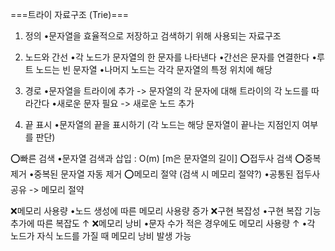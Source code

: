 ===트라이 자료구조 (Trie)===
1. 정의
   •문자열을 효율적으로 저장하고 검색하기 위해 사용되는 자료구조

2. 노드와 간선
   •각 노드가 문자열의 한 문자를 나타낸다
   •간선은 문자를 연결한다
   •루트 노드는 빈 문자열
   •나머지 노드는 각각 문자열의 특정 위치에 해당

3. 경로
   •문자열을 트라이에 추가 -> 문자열의 각 문자에 대해 트라이의 각 노드를 따라간다
   •새로운 문자 필요 -> 새로운 노드 추가 

4. 끝 표시
   •문자열의 끝을 표시하기 (각 노드는 해당 문자열이 끝나는 지점인지 여부를 판단)

⭕빠른 검색
   •문자열 검색과 삽입 : O(m) [m은 문자열의 길이]
⭕접두사 검색
⭕중복 제거
   •중복된 문자열 자동 제거
⭕메모리 절약 (검색 시 메모리 절약?)
   •공통된 접두사 공유 -> 메모리 절약

❌메모리 사용량
   •노드 생성에 따른 메모리 사용량 증가
❌구현 복잡성
   •구현 복잡 기능추가에 따른 복잡도 ↑
❌메모리 낭비
   •문자 수가 적은 경우에도 메모리 사용량 ↑
   •각 노드가 자식 노드를 가질 때 메모리 낭비 발생 가능